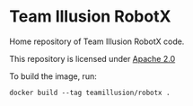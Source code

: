 # Team Illusion RobotX
Home repository of Team Illusion RobotX code.

This repository is licensed under [Apache 2.0](https://choosealicense.com/licenses/apache-2.0/)

To build the image, run:
```
docker build --tag teamillusion/robotx .
```
